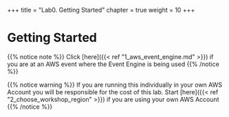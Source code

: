 +++
title = "Lab0. Getting Started"
chapter = true
weight = 10
+++

# Getting Started
{{% notice note %}}
Click [here]({{< ref "1_aws_event_engine.md" >}}) if you are at an AWS event where the Event Engine is being used
{{% /notice %}}

{{% notice warning %}}
If you are running this individually in your own AWS Account you will be responsible for the cost of this lab. Start [here]({{< ref "2_choose_workshop_region" >}}) if you are using your own AWS Account
{{% /notice %}}
